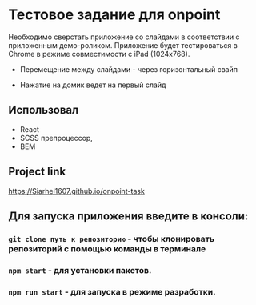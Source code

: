 # Тестовое задание для onpoint

Необходимо сверстать приложение со слайдами в соответствии с приложенным демо-роликом. Приложение будет тестироваться в Chrome в режиме совместимости с iPad (1024x768).

- Перемещение между слайдами - через горизонтальный свайп

- Нажатие на домик ведет на первый слайд

## Использовал

- React
- SCSS препроцессор,
- BEM

## Project link

https://Siarhei1607.github.io/onpoint-task

## Для запуска приложения введите в консоли:

### `git clone путь к репозиторию` - чтобы клонировать репозиторий с помощью команды в терминале
### `npm start` - для установки пакетов.
### `npm run start` - для запуска в режиме разработки.
